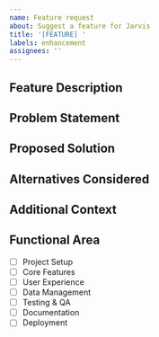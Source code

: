 ```yaml
---
name: Feature request
about: Suggest a feature for Jarvis
title: '[FEATURE] '
labels: enhancement
assignees: ''
---
```


## Feature Description
<!-- A clear and concise description of the feature you'd like to see -->

## Problem Statement
<!-- Describe the problem this feature would solve -->

## Proposed Solution
<!-- Describe how you envision this feature working -->

## Alternatives Considered
<!-- Any alternative solutions or features you've considered -->

## Additional Context
<!-- Add any other context, screenshots, or examples about the feature request here -->

## Functional Area
<!-- Select the functional area this relates to -->
- [ ] Project Setup
- [ ] Core Features
- [ ] User Experience
- [ ] Data Management
- [ ] Testing & QA
- [ ] Documentation
- [ ] Deployment
